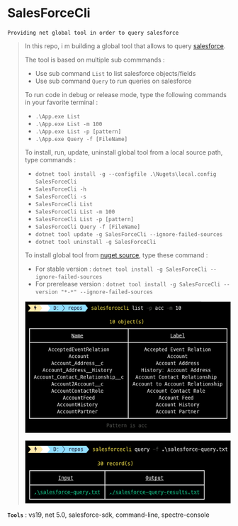 # SalesForceCli
```
Providing net global tool in order to query salesforce
```

> In this repo, i m building a global tool that allows to query [salesforce](https://www.salesforce.com/).
>
> The tool is based on multiple sub commmands :
> - Use sub command `List` to list salesforce objects/fields
> - Use sub command `Query` to run queries on salesforce
>
>
> To run code in debug or release mode, type the following commands in your favorite terminal : 
> - `.\App.exe List`
> - `.\App.exe List -m 100`
> - `.\App.exe List -p [pattern]`
> - `.\App.exe Query -f [FileName]`
>
>
> To install, run, update, uninstall global tool from a local source path, type commands :
> - `dotnet tool install -g --configfile .\Nugets\local.config SalesForceCli`
> - `SalesForceCli -h`
> - `SalesForceCli -s`
> - `SalesForceCli List`
> - `SalesForceCli List -m 100`
> - `SalesForceCli List -p [pattern]`
> - `SalesForceCli Query -f [FileName]`
> - `dotnet tool update -g SalesForceCli --ignore-failed-sources`
> - `dotnet tool uninstall -g SalesForceCli`
>
> To install global tool from [nuget source](https://www.nuget.org/packages/SalesForceCli), type these command :
> - For stable version : `dotnet tool install -g SalesForceCli --ignore-failed-sources`
> - For prerelease version : `dotnet tool install -g SalesForceCli --version "*-*" --ignore-failed-sources`
>
>
> ![ListCommand](Screenshots/ListCommand.png)
>
> ![QueryCommand](Screenshots/QueryCommand.png)
>

**`Tools`** : vs19, net 5.0, salesforce-sdk, command-line, spectre-console
